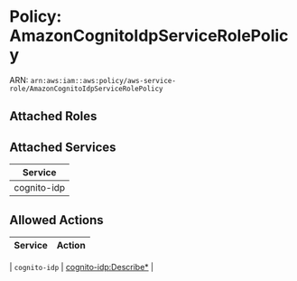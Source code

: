 # Policy: AmazonCognitoIdpServiceRolePolicy

ARN: `arn:aws:iam::aws:policy/aws-service-role/AmazonCognitoIdpServiceRolePolicy`

## Attached Roles

## Attached Services

| Service |
|---------|
| cognito-idp |

## Allowed Actions

| Service | Action |
|:-------:|--------|

| `cognito-idp` | [cognito-idp:Describe*](../actions.md#cognito-idp:describeall) |
